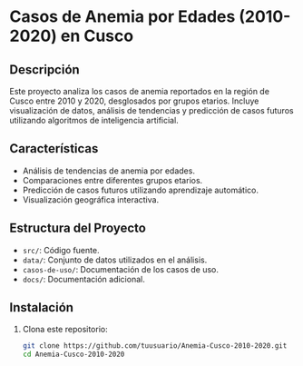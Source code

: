 # Casos de Anemia por Edades (2010-2020) en Cusco

## Descripción

Este proyecto analiza los casos de anemia reportados en la región de Cusco entre 2010 y 2020, desglosados por grupos etarios. Incluye visualización de datos, análisis de tendencias y predicción de casos futuros utilizando algoritmos de inteligencia artificial.

## Características
- Análisis de tendencias de anemia por edades.
- Comparaciones entre diferentes grupos etarios.
- Predicción de casos futuros utilizando aprendizaje automático.
- Visualización geográfica interactiva.

## Estructura del Proyecto
- `src/`: Código fuente.
- `data/`: Conjunto de datos utilizados en el análisis.
- `casos-de-uso/`: Documentación de los casos de uso.
- `docs/`: Documentación adicional.

## Instalación
1. Clona este repositorio:
   ```bash
   git clone https://github.com/tuusuario/Anemia-Cusco-2010-2020.git
   cd Anemia-Cusco-2010-2020
